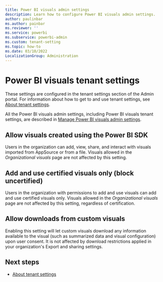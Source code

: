 ```yaml
---
title: Power BI visuals admin settings
description: Learn how to configure Power BI visuals admin settings.
author: paulinbar
ms.author: painbar
ms.reviewer: ''
ms.service: powerbi
ms.subservice: powerbi-admin
ms.custom: tenant-setting
ms.topic: how-to
ms.date: 03/10/2022
LocalizationGroup: Administration
---
```


# Power BI visuals tenant settings

These settings are configured in the tenant settings section of the Admin portal. For information about how to get to and use tenant settings, see [About tenant settings](/power-bi/admin/service-admin-portal-about-tenant-settings).

All the Power BI visuals admin settings, including Power BI visuals tenant settings, are described in [Manage Power BI visuals admin settings](/power-bi/admin/organizational-visuals).

## Allow visuals created using the Power BI SDK

Users in the organization can add, view, share, and interact with visuals imported from AppSource or from a file. Visuals allowed in the *Organizational visuals* page are not affected by this setting. 

## Add and use certified visuals only (block uncertified)

Users in the organization with permissions to add and use visuals can add and use certified visuals only. Visuals allowed in the *Organizational visuals* page are not affected by this setting, regardless of certification.

## Allow downloads from custom visuals

Enabling this setting will let custom visuals download any information available to the visual (such as summarized data and visual configuration) upon user consent. It is not affected by download restrictions applied in your organization's Export and sharing settings.

## Next steps

* [About tenant settings](/power-bi/admin/service-admin-portal-about-tenant-settings)